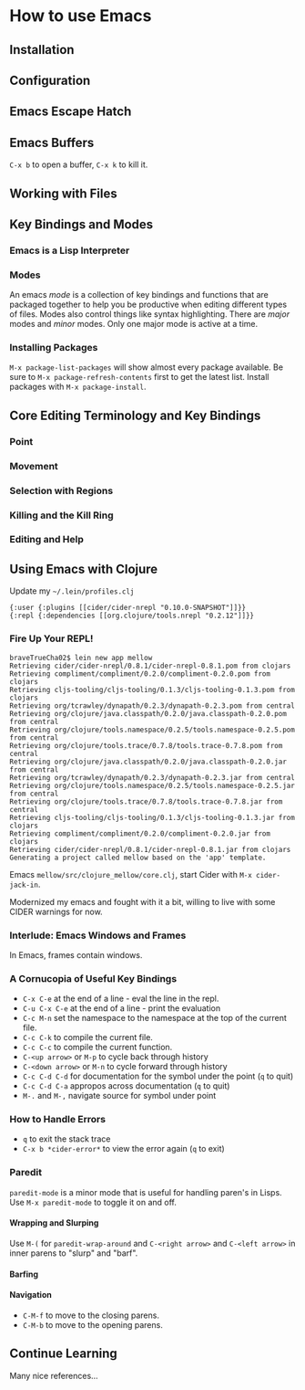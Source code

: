 # How to use Emacs

## Installation

## Configuration

## Emacs Escape Hatch

## Emacs Buffers

`C-x b` to open a buffer, `C-x k` to kill it.

## Working with Files

## Key Bindings and Modes

### Emacs is a Lisp Interpreter

### Modes

An emacs _mode_ is a collection of key bindings and functions that are packaged
together to help you be productive when editing different types of files. Modes
also control things like syntax highlighting. There are _major_ modes and
_minor_ modes. Only one major mode is active at a time.

### Installing Packages

`M-x package-list-packages` will show almost every package available. Be sure to
`M-x package-refresh-contents` first to get the latest list. Install packages
with `M-x package-install`.

## Core Editing Terminology and Key Bindings

### Point

### Movement

### Selection with Regions

### Killing and the Kill Ring

### Editing and Help

## Using Emacs with Clojure

Update my `~/.lein/profiles.clj`

    {:user {:plugins [[cider/cider-nrepl "0.10.0-SNAPSHOT"]]}}
    {:repl {:dependencies [[org.clojure/tools.nrepl "0.2.12"]]}}

### Fire Up Your REPL!

    braveTrueCha02$ lein new app mellow
    Retrieving cider/cider-nrepl/0.8.1/cider-nrepl-0.8.1.pom from clojars
    Retrieving compliment/compliment/0.2.0/compliment-0.2.0.pom from clojars
    Retrieving cljs-tooling/cljs-tooling/0.1.3/cljs-tooling-0.1.3.pom from clojars
    Retrieving org/tcrawley/dynapath/0.2.3/dynapath-0.2.3.pom from central
    Retrieving org/clojure/java.classpath/0.2.0/java.classpath-0.2.0.pom from central
    Retrieving org/clojure/tools.namespace/0.2.5/tools.namespace-0.2.5.pom from central
    Retrieving org/clojure/tools.trace/0.7.8/tools.trace-0.7.8.pom from central
    Retrieving org/clojure/java.classpath/0.2.0/java.classpath-0.2.0.jar from central
    Retrieving org/tcrawley/dynapath/0.2.3/dynapath-0.2.3.jar from central
    Retrieving org/clojure/tools.namespace/0.2.5/tools.namespace-0.2.5.jar from central
    Retrieving org/clojure/tools.trace/0.7.8/tools.trace-0.7.8.jar from central
    Retrieving cljs-tooling/cljs-tooling/0.1.3/cljs-tooling-0.1.3.jar from clojars
    Retrieving compliment/compliment/0.2.0/compliment-0.2.0.jar from clojars
    Retrieving cider/cider-nrepl/0.8.1/cider-nrepl-0.8.1.jar from clojars
    Generating a project called mellow based on the 'app' template.

Emacs `mellow/src/clojure_mellow/core.clj`, start Cider with `M-x cider-jack-in`.

Modernized my emacs and fought with it a bit, willing to live with some CIDER
warnings for now.

### Interlude: Emacs Windows and Frames

In Emacs, frames contain windows.

### A Cornucopia of Useful Key Bindings

* `C-x C-e` at the end of a line - eval the line in the repl.
* `C-u C-x C-e` at the end of a line - print the evaluation
* `C-c M-n` set the namespace to the namespace at the top of the current file.
* `C-c C-k` to compile the current file.
* `C-c C-c` to compile the current function.
* `C-<up arrow>` or `M-p` to cycle back through history
* `C-<down arrow>` or `M-n` to cycle forward through history
* `C-c C-d C-d` for documentation for the symbol under the point (`q` to quit)
* `C-c C-d C-a` appropos across documentation (`q` to quit)
* `M-.` and `M-,` navigate source for symbol under point

### How to Handle Errors

* `q` to exit the stack trace
* `C-x b *cider-error*` to view the error again (`q` to exit)

### Paredit

`paredit-mode` is a minor mode that is useful for handling paren's in Lisps. Use
`M-x paredit-mode` to toggle it on and off.

#### Wrapping and Slurping

Use `M-(` for `paredit-wrap-around` and `C-<right arrow>` and `C-<left arrow>` in
inner parens to "slurp" and "barf".

#### Barfing

#### Navigation

* `C-M-f` to move to the closing parens.
* `C-M-b` to move to the opening parens.

## Continue Learning

Many nice references...
